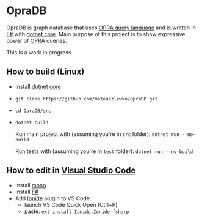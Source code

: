 # OpraDB

OpraDB is graph database that uses [OPRA query language](https://arxiv.org/abs/1710.04419) and is written in [F#](http://fsharp.org/) with [dotnet core](https://www.microsoft.com/net/learn/get-started/linuxubuntu).
Main purpose of this project is to show expressive power of [OPRA](https://arxiv.org/pdf/1710.04419.pdf) queries.

This is a work in progress.

## How to build (Linux)

* Install [dotnet core](https://www.microsoft.com/net/learn/get-started/linuxubuntu)
* `git clone https://github.com/mateuszlewko/OpraDB.git`
* `cd OpraDB/src`
* `dotnet build`

    Run main project with (assuming you're in `src` folder):
    `dotnet run --no-build`

    Run tests with (assuming you're in `test` folder):
    `dotnet run --no-build`

## How to edit in [Visual Studio Code](https://code.visualstudio.com/)

* Install [mono](http://www.mono-project.com/download/)
* Install [F#](http://fsharp.org/use/linux/)
* Add [Ionide](https://marketplace.visualstudio.com/items?itemName=Ionide.Ionide-fsharp) plugin to VS Code:  
  * launch VS Code Quick Open (Ctrl+P)
  * paste: `ext install Ionide.Ionide-fsharp`
